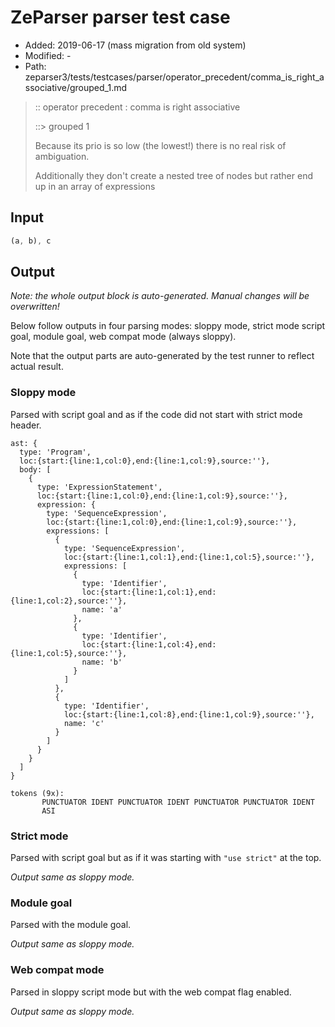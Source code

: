 # ZeParser parser test case

- Added: 2019-06-17 (mass migration from old system)
- Modified: -
- Path: zeparser3/tests/testcases/parser/operator_precedent/comma_is_right_associative/grouped_1.md

> :: operator precedent : comma is right associative
>
> ::> grouped 1
>
> Because its prio is so low (the lowest!) there is no real risk of ambiguation.
>
> Additionally they don't create a nested tree of nodes but rather end up in an array of expressions

## Input

`````js
(a, b), c
`````

## Output

_Note: the whole output block is auto-generated. Manual changes will be overwritten!_

Below follow outputs in four parsing modes: sloppy mode, strict mode script goal, module goal, web compat mode (always sloppy).

Note that the output parts are auto-generated by the test runner to reflect actual result.

### Sloppy mode

Parsed with script goal and as if the code did not start with strict mode header.

`````
ast: {
  type: 'Program',
  loc:{start:{line:1,col:0},end:{line:1,col:9},source:''},
  body: [
    {
      type: 'ExpressionStatement',
      loc:{start:{line:1,col:0},end:{line:1,col:9},source:''},
      expression: {
        type: 'SequenceExpression',
        loc:{start:{line:1,col:0},end:{line:1,col:9},source:''},
        expressions: [
          {
            type: 'SequenceExpression',
            loc:{start:{line:1,col:1},end:{line:1,col:5},source:''},
            expressions: [
              {
                type: 'Identifier',
                loc:{start:{line:1,col:1},end:{line:1,col:2},source:''},
                name: 'a'
              },
              {
                type: 'Identifier',
                loc:{start:{line:1,col:4},end:{line:1,col:5},source:''},
                name: 'b'
              }
            ]
          },
          {
            type: 'Identifier',
            loc:{start:{line:1,col:8},end:{line:1,col:9},source:''},
            name: 'c'
          }
        ]
      }
    }
  ]
}

tokens (9x):
       PUNCTUATOR IDENT PUNCTUATOR IDENT PUNCTUATOR PUNCTUATOR IDENT
       ASI
`````

### Strict mode

Parsed with script goal but as if it was starting with `"use strict"` at the top.

_Output same as sloppy mode._

### Module goal

Parsed with the module goal.

_Output same as sloppy mode._

### Web compat mode

Parsed in sloppy script mode but with the web compat flag enabled.

_Output same as sloppy mode._
